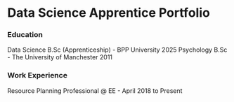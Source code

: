 # Data Science Apprentice Portfolio

### Education
Data Science B.Sc (Apprenticeship) - BPP University 2025
Psychology B.Sc - The University of Manchester 2011

### Work Experience
Resource Planning Professional @ EE - April 2018 to Present
